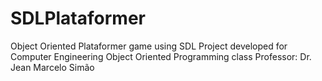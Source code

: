 # SDLPlataformer
Object Oriented Plataformer game using SDL
Project developed for Computer Engineering Object Oriented Programming class
Professor: Dr. Jean Marcelo Simão
